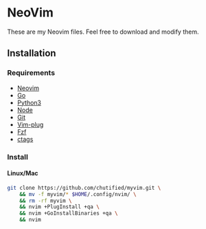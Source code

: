 # NeoVim

These are my Neovim files. Feel free to download and modify them.

## Installation

### Requirements

- [Neovim](https://neovim.io)
- [Go](https://golang.org)
- [Python3](https://www.python.org)
- [Node](https://nodejs.org/en)
- [Git](https://git-scm.com)
- [Vim-plug](https://github.com/junegunn/vim-plug)
- [Fzf](https://github.com/junegunn/fzf)
- [ctags](http://ctags.sourceforge.net)

### Install

#### Linux/Mac

```bash
git clone https://github.com/chutified/myvim.git \
    && mv -f myvim/* $HOME/.config/nvim/ \
    && rm -rf myvim \
    && nvim +PlugInstall +qa \
    && nvim +GoInstallBinaries +qa \
    && nvim
````

